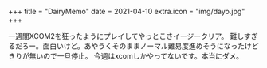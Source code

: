+++
title = "DairyMemo"
date = 2021-04-10
extra.icon = "img/dayo.jpg"
+++

一週間XCOM2を狂ったようにプレイしてやっとこさイージークリア。
難しすぎるだろー。面白いけど。あやうくそのままノーマル難易度進めそうになったけど
きりが無いので一旦停止。
今週はxcomしかやってないです。本当にダメ。
